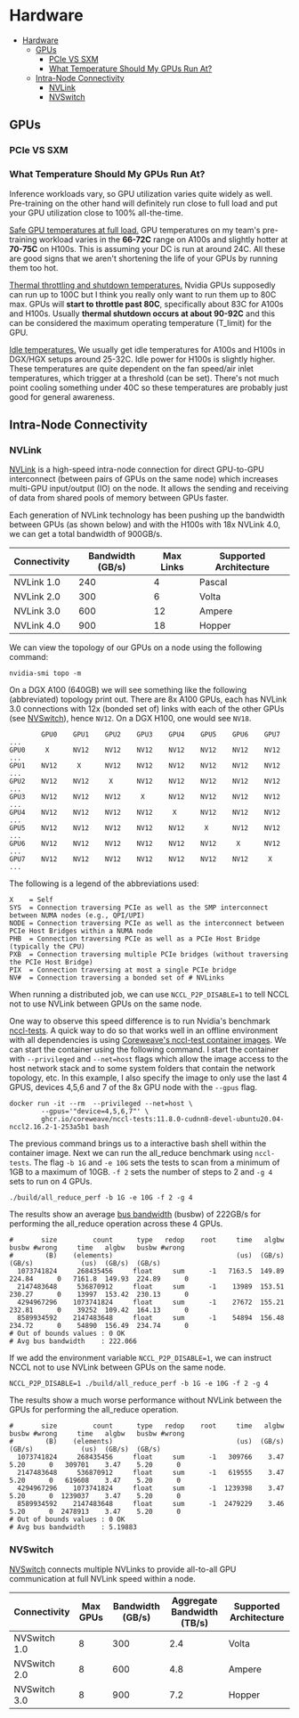 # Hardware

- [Hardware](#hardware)
  - [GPUs](#gpus)
    - [PCIe VS SXM](#pcie-vs-sxm)
    - [What Temperature Should My GPUs Run At?](#what-temperature-should-my-gpus-run-at)
  - [Intra-Node Connectivity](#intra-node-connectivity)
    - [NVLink](#nvlink)
    - [NVSwitch](#nvswitch)

## GPUs

### PCIe VS SXM

### What Temperature Should My GPUs Run At?

Inference workloads vary, so GPU utilization varies quite widely as well. Pre-training on the other hand will definitely run close to full load and put your GPU utilization close to 100% all-the-time. 

<u>Safe GPU temperatures at full load.</u> GPU temperatures on my team's pre-training workload varies in the **66-72C** range on A100s and slightly hotter at **70-75C** on H100s. This is assuming your DC is run at around 24C. All these are good signs that we aren't shortening the life of your GPUs by running them too hot. 

<u>Thermal throttling and shutdown temperatures.</u> Nvidia GPUs supposedly can run up to 100C but I think you really only want to run them up to 80C max. GPUs will **start to throttle past 80C**, specifically about 83C for A100s and H100s. Usually **thermal shutdown occurs at about 90-92C** and this can be considered the maximum operating temperature (T_limit) for the GPU. 

<u>Idle temperatures.</u> We usually get idle temperatures for A100s and H100s in DGX/HGX setups around 25-32C. Idle power for H100s is slightly higher. These temperatures are quite dependent on the fan speed/air inlet temperatures, which trigger at a threshold (can be set). There's not much point cooling something under 40C so these temperatures are probably just good for general awareness.

## Intra-Node Connectivity

### NVLink

[NVLink](https://www.nvidia.com/en-sg/data-center/nvlink/) is a high-speed intra-node connection for direct GPU-to-GPU interconnect (between pairs of GPUs on the same node) which increases multi-GPU input/output (IO) on the node. It allows the sending and receiving of data from shared pools of memory between GPUs faster.

Each generation of NVLink technology has been pushing up the bandwidth between GPUs (as shown below) and with the H100s with 18x NVLink 4.0, we can get a total bandwidth of 900GB/s.

| Connectivity  | Bandwidth (GB/s)  | Max Links  | Supported Architecture   |
|---|---|---|---|
| NVLink 1.0    | 240  | 4  | Pascal  |
| NVLink 2.0    | 300  | 6  | Volta  |
| NVLink 3.0    | 600  | 12  | Ampere  |
| NVLink 4.0    | 900  | 18  | Hopper  |

We can view the topology of our GPUs on a node using the following command:
```
nvidia-smi topo -m
```

On a DGX A100 (640GB) we will see something like the following (abbreviated) topology print out. There are 8x A100 GPUs, each has NVLink 3.0 connections with 12x (bonded set of) links with each of the other GPUs (see [NVSwitch](#nvswitch)), hence `NV12`. On a DGX H100, one would see `NV18`.
```
        GPU0    GPU1    GPU2    GPU3    GPU4    GPU5    GPU6    GPU7    ...
GPU0     X      NV12    NV12    NV12    NV12    NV12    NV12    NV12    ...
GPU1    NV12     X      NV12    NV12    NV12    NV12    NV12    NV12    ...
GPU2    NV12    NV12     X      NV12    NV12    NV12    NV12    NV12    ...
GPU3    NV12    NV12    NV12     X      NV12    NV12    NV12    NV12    ...
GPU4    NV12    NV12    NV12    NV12     X      NV12    NV12    NV12    ...
GPU5    NV12    NV12    NV12    NV12    NV12     X      NV12    NV12    ...
GPU6    NV12    NV12    NV12    NV12    NV12    NV12     X      NV12    ...
GPU7    NV12    NV12    NV12    NV12    NV12    NV12    NV12     X      ...
```

The following is a legend of the abbreviations used:
```
X    = Self
SYS  = Connection traversing PCIe as well as the SMP interconnect between NUMA nodes (e.g., QPI/UPI)
NODE = Connection traversing PCIe as well as the interconnect between PCIe Host Bridges within a NUMA node
PHB  = Connection traversing PCIe as well as a PCIe Host Bridge (typically the CPU)
PXB  = Connection traversing multiple PCIe bridges (without traversing the PCIe Host Bridge)
PIX  = Connection traversing at most a single PCIe bridge
NV#  = Connection traversing a bonded set of # NVLinks
```

When running a distributed job, we can use `NCCL_P2P_DISABLE=1` to tell NCCL not to use NVLink between GPUs on the same node.

One way to observe this speed difference is to run Nvidia's benchmark [nccl-tests](nccl-tests). A quick way to do so that works well in an offline environment with all dependencies is using [Coreweave's nccl-test container images](https://github.com/coreweave/nccl-tests). We can start the container using the following command. I start the container with `--privileged` and `--net=host` flags which allow the image access to the host network stack and to some system folders that contain the network topology, etc. In this example, I also specify the image to only use the last 4 GPUS, devices 4,5,6 and 7 of the 8x GPU node with the `--gpus` flag.
```
docker run -it --rm  --privileged --net=host \
        --gpus='"device=4,5,6,7"' \
        ghcr.io/coreweave/nccl-tests:11.8.0-cudnn8-devel-ubuntu20.04-nccl2.16.2-1-253a5b1 bash
```

The previous command brings us to a interactive bash shell within the container image. Next we can run the all_reduce benchmark using `nccl-tests`. The flag `-b 1G` and `-e 10G` sets the tests to scan from a minimum of 1GB to a maximum of 10GB. `-f 2` sets the number of steps to 2 and `-g 4` sets to run on 4 GPUs.
```
./build/all_reduce_perf -b 1G -e 10G -f 2 -g 4
```

The results show an average [bus bandwidth](https://github.com/NVIDIA/nccl-tests/blob/master/doc/PERFORMANCE.md#bus-bandwidth) (busbw) of 222GB/s for performing the all_reduce operation across these 4 GPUs. 
```
#       size         count      type   redop    root     time   algbw   busbw #wrong     time   algbw   busbw #wrong
#        (B)    (elements)                               (us)  (GB/s)  (GB/s)            (us)  (GB/s)  (GB/s)
  1073741824     268435456     float     sum      -1   7163.5  149.89  224.84      0   7161.8  149.93  224.89      0
  2147483648     536870912     float     sum      -1    13989  153.51  230.27      0    13997  153.42  230.13      0
  4294967296    1073741824     float     sum      -1    27672  155.21  232.81      0    39252  109.42  164.13      0
  8589934592    2147483648     float     sum      -1    54894  156.48  234.72      0    54890  156.49  234.74      0
# Out of bounds values : 0 OK
# Avg bus bandwidth    : 222.066
```

If we add the environment variable `NCCL_P2P_DISABLE=1`, we can instruct NCCL not to use NVLink between GPUs on the same node.
```
NCCL_P2P_DISABLE=1 ./build/all_reduce_perf -b 1G -e 10G -f 2 -g 4
```

The results show a much worse performance without NVLink between the GPUs for performing the all_reduce operation.
```
#       size         count      type   redop    root     time   algbw   busbw #wrong     time   algbw   busbw #wrong
#        (B)    (elements)                               (us)  (GB/s)  (GB/s)            (us)  (GB/s)  (GB/s)
  1073741824     268435456     float     sum      -1   309766    3.47    5.20      0   309701    3.47    5.20      0
  2147483648     536870912     float     sum      -1   619555    3.47    5.20      0   619608    3.47    5.20      0
  4294967296    1073741824     float     sum      -1  1239398    3.47    5.20      0  1239037    3.47    5.20      0
  8589934592    2147483648     float     sum      -1  2479229    3.46    5.20      0  2478913    3.47    5.20      0
# Out of bounds values : 0 OK
# Avg bus bandwidth    : 5.19883
```

### NVSwitch

[NVSwitch](https://www.nvidia.com/en-sg/data-center/nvlink/) connects multiple NVLinks to provide all-to-all GPU communication at full NVLink speed within a node.  

| Connectivity  | Max GPUs | Bandwidth (GB/s)  | Aggregate Bandwidth (TB/s)  | Supported Architecture   |
|---|---|---|---|---|
| NVSwitch 1.0  | 8 | 300  | 2.4  | Volta  |
| NVSwitch 2.0  | 8 | 600  | 4.8  | Ampere  |
| NVSwitch 3.0  | 8 | 900  | 7.2  | Hopper  |